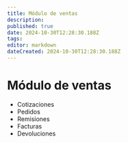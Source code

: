 ```yaml
---
title: Módulo de ventas
description: 
published: true
date: 2024-10-30T12:28:30.188Z
tags: 
editor: markdown
dateCreated: 2024-10-30T12:28:30.188Z
---
```


# Módulo de ventas

- Cotizaciones
- Pedidos
- Remisiones
- Facturas
- Devoluciones
